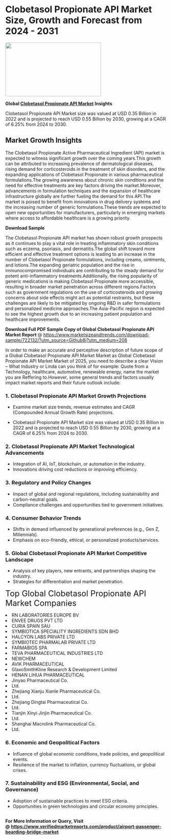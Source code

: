 <H1>Clobetasol Propionate API Market Size, Growth and Forecast from 2024 - 2031</H1><img class="aligncenter size-medium wp-image-584254" src="https://thirdeyenews.in/wp-content/uploads/2024/09/Global-Market-Research-300x168.jpeg" alt="" width="300" height="168" /><p><strong>Global&nbsp;<a href="https://www.marketsizeandtrends.com/download-sample/722132/?utm_source=Github8j?utm_medium=208">Clobetasol Propionate API Market</a> Insights</strong></p><p>Clobetasol Propionate API Market size was valued at USD 0.35 Billion in 2022 and is projected to reach USD 0.55 Billion by 2030, growing at a CAGR of 6.25% from 2024 to 2030.</p><p><h2>Market Growth Insights</h2> <p>The Clobetasol Propionate Active Pharmaceutical Ingredient (API) market is expected to witness significant growth over the coming years.This growth can be attributed to increasing prevalence of dermatological diseases, rising demand for corticosteroids in the treatment of skin disorders, and the expanding applications of Clobetasol Propionate in various pharmaceutical formulations.The growing awareness about chronic skin conditions and the need for effective treatments are key factors driving the market.Moreover, advancements in formulation techniques and the expansion of healthcare infrastructure globally are further fueling the demand for this API.The market is poised to benefit from innovations in drug delivery systems and the increasing number of generic formulations.These trends are expected to open new opportunities for manufacturers, particularly in emerging markets where access to affordable healthcare is a growing priority.</p> <p><strong>Download Sample</strong></p> <p>The Clobetasol Propionate API market has shown robust growth prospects as it continues to play a vital role in treating inflammatory skin conditions such as eczema, psoriasis, and dermatitis.The global shift toward more efficient and effective treatment options is leading to an increase in the number of Clobetasol Propionate formulations, including creams, ointments, and lotions.The expanding geriatric population and the rise in immunocompromised individuals are contributing to the steady demand for potent anti-inflammatory treatments.Additionally, the rising popularity of generic medications is making Clobetasol Propionate more accessible, resulting in broader market penetration across different regions.Factors such as government regulations on the use of corticosteroids and growing concerns about side effects might act as potential restraints, but these challenges are likely to be mitigated by ongoing R&D in safer formulations and personalized medicine approaches.The Asia-Pacific region is expected to see the highest growth due to an increasing patient population and healthcare improvements.</p> <p><span class=""><strong>Download Full PDF Sample Copy of Global Clobetasol Propionate API Market Report</strong> @ <a href="https://www.marketsizeandtrends.com/download-sample/722132/?utm_source=Github8j?utm_medium=208" target="_blank">https://www.marketsizeandtrends.com/download-sample/722132/?utm_source=Github8j?utm_medium=208</a></span></p><p>In order to make an accurate and perceptive description of future scope of a Global&nbsp;Clobetasol Propionate API Market Market as Global&nbsp;Clobetasol Propionate API Market Market of 2025, you need to describe a clear Vision &ndash; What Industry or Linda can you think of for example: Quote from a Technology, healthcare, automotive, renewable energy, name the market you are Reffering to.However, some general trends and factors usually impact market reports and their future outlook include:</p><h3>1.&nbsp;<strong>Clobetasol Propionate API Market Growth Projections</strong></h3><ul><li>Examine market size trends, revenue estimates and CAGR (Compounded Annual Growth Rate) projections.</li><li><p>Clobetasol Propionate API Market size was valued at USD 0.35 Billion in 2022 and is projected to reach USD 0.55 Billion by 2030, growing at a CAGR of 6.25% from 2024 to 2030.</p></li></ul><h3>2.&nbsp;<strong>Clobetasol Propionate API Market Technological Advancements</strong></h3><ul><li>Integration of AI, IoT, blockchain, or automation in the industry.</li><li>Innovations driving cost reductions or improving efficiency.</li></ul><h3>3.&nbsp;<strong>Regulatory and Policy Changes</strong></h3><ul><li>Impact of global and regional regulations, including sustainability and carbon-neutral goals.</li><li>Compliance challenges and opportunities tied to government initiatives.</li></ul><h3>4.&nbsp;<strong>Consumer Behavior Trends</strong></h3><ul><li>Shifts in demand influenced by generational preferences (e.g., Gen Z, Millennials).</li><li>Emphasis on eco-friendly, ethical, or personalized products/services.</li></ul><h3>5.&nbsp;<strong>Global Clobetasol Propionate API Market Competitive Landscape</strong></h3><ul><li>Analysis of key players, new entrants, and partnerships shaping the industry.</li><li>Strategies for differentiation and market penetration.</li></ul><p data-pm-slice="1 1 []"><span style="color: inherit; font-family: inherit; font-size: 25px;">Top Global Clobetasol Propionate API Market Companies</span></p><div class="" data-test-id=""><p><li>RN LABORATORIES EUROPE BV</li><li> ENVEE DRUGS PVT LTD</li><li> CURIA SPAIN SAU</li><li> SYMBIOTICA SPECIALITY INGREDIENTS SDN BHD</li><li> HALCYON LABS PRIVATE LTD</li><li> SYMBIOTEC PHARMALAB PRIVATE LTD</li><li> FARMABIOS SPA</li><li> TEVA PHARMACEUTICAL INDUSTRIES LTD</li><li> NEWCHEM</li><li> AVIK PHARMACEUTICAL</li><li> GlaxoSmithKline Research & Development Limited</li><li> HENAN LIHUA PHARMACEUTICAL</li><li> Jinyao Pharmaceutical Co.</li><li> Ltd.</li><li> Zhejiang Xianju Xianle Pharmaceutical Co.</li><li> Ltd.</li><li> Zhejiang Dingtai Pharmaceutical Co.</li><li> Ltd.</li><li> Tianjin Xinyi Jinjin Pharmaceutical Co.</li><li> Ltd.</li><li> Shanghai Macrolink Pharmaceutical Co.</li><li> Ltd.</li></p></div><h3>6.&nbsp;<strong>Economic and Geopolitical Factors</strong></h3><ul><li>Influence of global economic conditions, trade policies, and geopolitical events.</li><li>Resilience of the market to inflation, currency fluctuations, or global crises.</li></ul><h3>7.&nbsp;<strong>Sustainability and ESG (Environmental, Social, and Governance)</strong></h3><ul><li>Adoption of sustainable practices to meet ESG criteria.</li><li>Opportunities in green technologies and circular economy principles.</li></ul><h2><strong style="font-size: 14px;">For More Information or Query, Visit @&nbsp;</strong><a style="background-color: #ffffff; font-size: 14px;" href="https://www.marketsizeandtrends.com/report/clobetasol-propionate-api-market/" target="_blank">https://www.verifiedmarketreports.com/product/airport-passenger-boarding-bridge-market</a></h2>